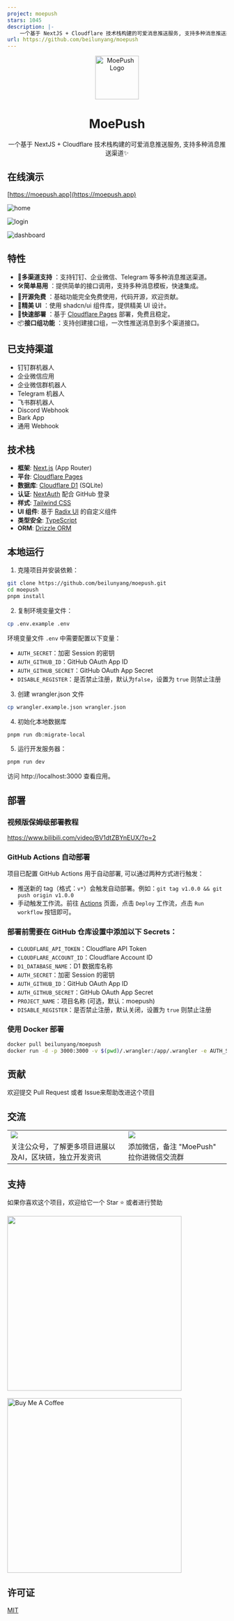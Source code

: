 ```yaml
---
project: moepush
stars: 1045
description: |-
    一个基于 NextJS + Cloudflare 技术栈构建的可爱消息推送服务, 支持多种消息推送渠道✨
url: https://github.com/beilunyang/moepush
---
```


<p align="center">
  <img src="public/moe_logo.png" alt="MoePush Logo" width="100" height="100">
  <h1 align="center">MoePush</h1>
</p>

<p align="center">
  一个基于 NextJS + Cloudflare 技术栈构建的可爱消息推送服务, 支持多种消息推送渠道✨
</p>

## 在线演示

[https://moepush.app](https://moepush.app)

![home](https://pic.otaku.ren/20250221/AQAD5b8xG9vVwFV-.jpg)

![login](https://pic.otaku.ren/20250221/AQAD678xG9vVwFV-.jpg)

![dashboard](https://pic.otaku.ren/20250221/AQAD7b8xG9vVwFV-.jpg)

## 特性

- 📡**多渠道支持** ：支持钉钉、企业微信、Telegram 等多种消息推送渠道。
- 🛠️**简单易用** ：提供简单的接口调用，支持多种消息模板，快速集成。
- 💖**开源免费** ：基础功能完全免费使用，代码开源，欢迎贡献。
- 🎨**精美 UI** ：使用 shadcn/ui 组件库，提供精美 UI 设计。
- 🚀**快速部署** ：基于 [Cloudflare Pages](https://pages.cloudflare.com/) 部署，免费且稳定。
- 📦**接口组功能** ：支持创建接口组，一次性推送消息到多个渠道接口。

## 已支持渠道

- 钉钉群机器人
- 企业微信应用
- 企业微信群机器人
- Telegram 机器人
- 飞书群机器人
- Discord Webhook
- Bark App
- 通用 Webhook

## 技术栈
- **框架**: [Next.js](https://nextjs.org/) (App Router)
- **平台**: [Cloudflare Pages](https://pages.cloudflare.com/)
- **数据库**: [Cloudflare D1](https://developers.cloudflare.com/d1/) (SQLite)
- **认证**: [NextAuth](https://authjs.dev/getting-started/installation?framework=Next.js) 配合 GitHub 登录
- **样式**: [Tailwind CSS](https://tailwindcss.com/)
- **UI 组件**: 基于 [Radix UI](https://www.radix-ui.com/) 的自定义组件
- **类型安全**: [TypeScript](https://www.typescriptlang.org/)
- **ORM**: [Drizzle ORM](https://orm.drizzle.team/)

## 本地运行

1. 克隆项目并安装依赖：

```bash
git clone https://github.com/beilunyang/moepush.git
cd moepush
pnpm install
```

2. 复制环境变量文件：

```bash
cp .env.example .env
```

环境变量文件 `.env` 中需要配置以下变量：

- `AUTH_SECRET`：加密 Session 的密钥
- `AUTH_GITHUB_ID`：GitHub OAuth App ID
- `AUTH_GITHUB_SECRET`：GitHub OAuth App Secret
- `DISABLE_REGISTER`：是否禁止注册，默认为`false`，设置为 `true` 则禁止注册

3. 创建 wrangler.json 文件
```bash
cp wrangler.example.json wrangler.json
```

4. 初始化本地数据库
```bash
pnpm run db:migrate-local
```

5. 运行开发服务器：

```bash
pnpm run dev
```

访问 http://localhost:3000 查看应用。

## 部署

### 视频版保姆级部署教程
https://www.bilibili.com/video/BV1dtZBYnEUX/?p=2

### GitHub Actions 自动部署

项目已配置 GitHub Actions 用于自动部署, 可以通过两种方式进行触发：

- 推送新的 tag（格式：`v*`）会触发自动部署。例如：`git tag v1.0.0 && git push origin v1.0.0`
- 手动触发工作流。前往 [Actions](https://github.com/beilunyang/moepush/actions) 页面，点击 `Deploy` 工作流，点击 `Run workflow` 按钮即可。

### 部署前需要在 GitHub 仓库设置中添加以下 Secrets：
- `CLOUDFLARE_API_TOKEN`：Cloudflare API Token
- `CLOUDFLARE_ACCOUNT_ID`：Cloudflare Account ID
- `D1_DATABASE_NAME`：D1 数据库名称
- `AUTH_SECRET`：加密 Session 的密钥
- `AUTH_GITHUB_ID`：GitHub OAuth App ID
- `AUTH_GITHUB_SECRET`：GitHub OAuth App Secret
- `PROJECT_NAME`：项目名称 (可选，默认：moepush)
- `DISABLE_REGISTER`：是否禁止注册，默认关闭，设置为 `true` 则禁止注册

### 使用 Docker 部署

```bash
docker pull beilunyang/moepush
docker run -d -p 3000:3000 -v $(pwd)/.wrangler:/app/.wrangler -e AUTH_SECRET=<你的AUTH_SECRET> -e AUTH_GITHUB_ID=<你的AUTH_GITHUB_ID> -e AUTH_GITHUB_SECRET=<你的AUTH_GITHUB_SECRET> moepush
```

## 贡献

欢迎提交 Pull Request 或者 Issue来帮助改进这个项目

## 交流
<table>
  <tr style="max-width: 360px">
    <td>
      <img src="https://pic.otaku.ren/20250309/AQADAcQxGxQjaVZ-.jpg" />
    </td>
    <td>
      <img src="https://pic.otaku.ren/20250309/AQADCMQxGxQjaVZ-.jpg" />
    </td>
  </tr>
  <tr style="max-width: 360px">
    <td>
      关注公众号，了解更多项目进展以及AI，区块链，独立开发资讯
    </td>
    <td>
      添加微信，备注 "MoePush" 拉你进微信交流群
    </td>
  </tr>
</table>

## 支持

如果你喜欢这个项目，欢迎给它一个 Star ⭐️
或者进行赞助
<br />
<br />
<img src="https://pic.otaku.ren/20240212/AQADPrgxGwoIWFZ-.jpg" style="width: 400px;"/>
<br />
<br />
<a href="https://www.buymeacoffee.com/beilunyang" target="_blank"><img src="https://cdn.buymeacoffee.com/buttons/v2/default-blue.png" alt="Buy Me A Coffee" style="width: 400px;" ></a>

## 许可证

[MIT](LICENSE)

